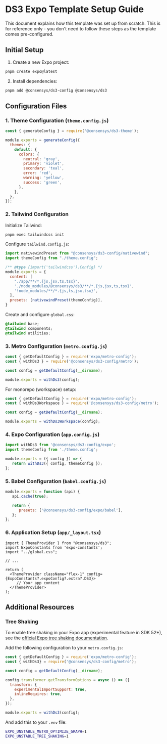 # DS3 Expo Template Setup Guide

This document explains how this template was set up from scratch. This is for reference only - you don't need to follow these steps as the template comes pre-configured.

## Initial Setup

1. Create a new Expo project:
```bash
pnpm create expo@latest
```

2. Install dependencies:
```bash
pnpm add @consensys/ds3-config @consensys/ds3
```

## Configuration Files

### 1. Theme Configuration (`theme.config.js`)

```javascript
const { generateConfig } = require('@consensys/ds3-theme');

module.exports = generateConfig({
  themes: {
    default: {
      colors: {
        neutral: 'gray',
        primary: 'violet',
        secondary: 'teal',
        error: 'red',
        warning: 'yellow',
        success: 'green',
      },
    },
  },
});
```

### 2. Tailwind Configuration

Initialize Tailwind:
```bash
pnpm exec tailwindcss init
```

Configure `tailwind.config.js`:
```javascript
import nativewindPreset from "@consensys/ds3-config/nativewind";
import themeConfig from "./theme.config";

/** @type {import('tailwindcss').Config} */
module.exports = {
  content: [
    "./app/**/*.{js,jsx,ts,tsx}",
    './node_modules/@consensys/ds3/**/*.{js,jsx,ts,tsx}',
    '!node_modules/**/*.{js,ts,jsx,tsx}',
  ],
  presets: [nativewindPreset(themeConfig)],
}
```

Create and configure `global.css`:
```css
@tailwind base;
@tailwind components;
@tailwind utilities;
```

### 3. Metro Configuration (`metro.config.js`)

```javascript
const { getDefaultConfig } = require('expo/metro-config');
const { withDs3 } = require('@consensys/ds3-config/metro');

const config = getDefaultConfig(__dirname);

module.exports = withDs3(config);
```

For monorepo (workspace) setup:
```javascript
const { getDefaultConfig } = require('expo/metro-config');
const { withDs3Workspace } = require('@consensys/ds3-config/metro');

const config = getDefaultConfig(__dirname);

module.exports = withDs3Workspace(config);
```

### 4. Expo Configuration (`app.config.js`)

```javascript
import withDs3 from '@consensys/ds3-config/expo';
import themeConfig from './theme.config';

module.exports = ({ config }) => {
   return withDs3({ config, themeConfig });
};
```

### 5. Babel Configuration (`babel.config.js`)

```javascript
module.exports = function (api) {
   api.cache(true);

   return {
      presets: ['@consensys/ds3-config/expo/babel'],
   };
};
```

### 6. Application Setup (`app/_layout.tsx`)

```tsx
import { ThemeProvider } from "@consensys/ds3";
import ExpoConstants from 'expo-constants';
import "../global.css";

// ...

return (
  <ThemeProvider className="flex-1" config={ExpoConstants?.expoConfig?.extra?.DS3}>
     // Your app content
  </ThemeProvider>
);
```

## Additional Resources

### Tree Shaking
To enable tree shaking in your Expo app (experimental feature in SDK 52+), see the [official Expo tree shaking documentation](https://docs.expo.dev/guides/tree-shaking/#enabling-tree-shaking).

Add the following configuration to your `metro.config.js`:

```javascript
const { getDefaultConfig } = require('expo/metro-config');
const { withDs3} = require('@consensys/ds3-config/metro');

const config = getDefaultConfig(__dirname);

config.transformer.getTransformOptions = async () => ({
  transform: {
    experimentalImportSupport: true,
    inlineRequires: true,
  },
});

module.exports = withDs3(config);
```

And add this to your `.env` file:

```bash
EXPO_UNSTABLE_METRO_OPTIMIZE_GRAPH=1
EXPO_UNSTABLE_TREE_SHAKING=1
``` 